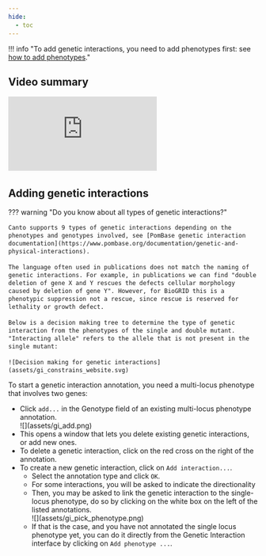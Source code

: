 ```yaml
---
hide:
  - toc
---
```


!!! info "To add genetic interactions, you need to add phenotypes first: see [how to add phenotypes](./phenotypes.md)."

## Video summary

<div class="video-sizer">
    <div class="video-wrapper">
    <iframe src="https://www.youtube.com/embed/jai2GP-F_tE" frameborder="0" allowfullscreen></iframe>
    </div>
</div>

## Adding genetic interactions

??? warning "Do you know about all types of genetic interactions?"

    Canto supports 9 types of genetic interactions depending on the phenotypes and genotypes involved, see [PomBase genetic interaction documentation](https://www.pombase.org/documentation/genetic-and-physical-interactions).

    The language often used in publications does not match the naming of genetic interactions. For example, in publications we can find "double deletion of gene X and Y rescues the defects cellular morphology caused by deletion of gene Y". However, for BioGRID this is a phenotypic suppression not a rescue, since rescue is reserved for lethality or growth defect.

    Below is a decision making tree to determine the type of genetic interaction from the phenotypes of the single and double mutant. "Interacting allele" refers to the allele that is not present in the single mutant:

    ![Decision making for genetic interactions](assets/gi_constrains_website.svg)

To start a genetic interaction annotation, you need a multi-locus phenotype that involves two genes:

  * Click `add...` in the Genotype field of an existing multi-locus phenotype annotation.
      <div markdown style="max-width: 300px">
        ![](assets/gi_add.png)
      </div>
  * This opens a window that lets you delete existing genetic interactions, or add new ones.
  * To delete a genetic interaction, click on the red cross on the right of the annotation.
  * To create a new genetic interaction, click on `Add interaction...`.
      * Select the annotation type and click `OK`.
      * For some interactions, you will be asked to indicate the directionality
      * Then, you may be asked to link the genetic interaction to the single-locus phenotype, do so by clicking on the white box on the left of the listed annotations.
          <div markdown style="max-width: 400px">
            ![](assets/gi_pick_phenotype.png)
          </div>
      * If that is the case, and you have not annotated the single locus phenotype yet, you can do it directly from the Genetic Interaction interface by clicking on `Add phenotype ...`.

